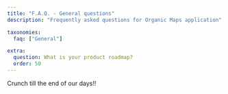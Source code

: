 ```yaml
---
title: "F.A.Q. - General questions"
description: "Frequently asked questions for Organic Maps application"

taxonomies:
  faq: ["General"]

extra:
  question: What is your product roadmap?
  order: 50
---
```


Crunch till the end of our days!!
